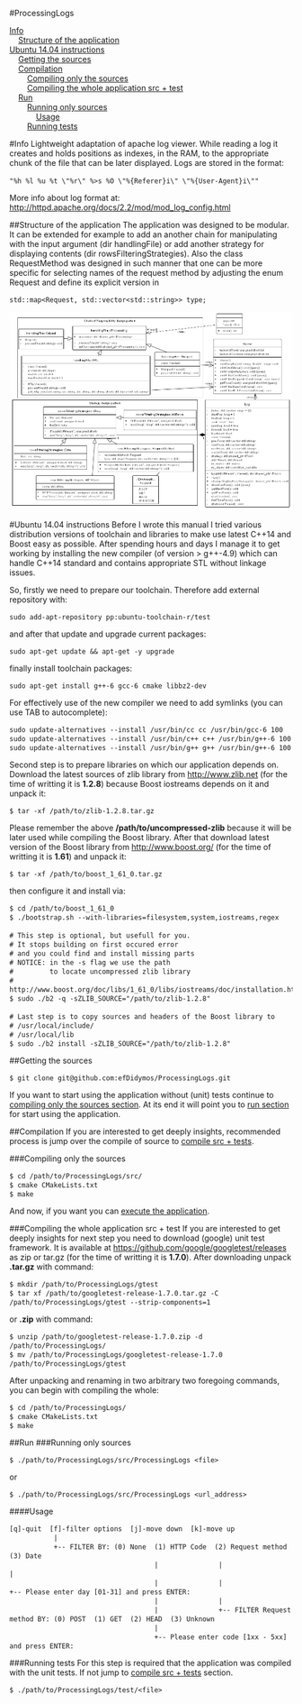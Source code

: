 #ProcessingLogs

[Info](#info)<br />
&nbsp;&nbsp;&nbsp;&nbsp;[Structure of the application](#structure-of-the-application)<br />
[Ubuntu 14.04 instructions](#ubuntu-1404-instructions)<br />
&nbsp;&nbsp;&nbsp;&nbsp;[Getting the sources](#getting-the-sources)<br />
&nbsp;&nbsp;&nbsp;&nbsp;[Compilation](#compilation)<br />
&nbsp;&nbsp;&nbsp;&nbsp;&nbsp;&nbsp;&nbsp;&nbsp;[Compiling only the sources](#compiling-only-the-sources)<br />
&nbsp;&nbsp;&nbsp;&nbsp;&nbsp;&nbsp;&nbsp;&nbsp;[Compiling the whole application src + test](#compiling-the-whole-application-src--test)<br />
&nbsp;&nbsp;&nbsp;&nbsp;[Run](#run)<br />
&nbsp;&nbsp;&nbsp;&nbsp;&nbsp;&nbsp;&nbsp;&nbsp;[Running only sources](#running-only-sources)<br />
&nbsp;&nbsp;&nbsp;&nbsp;&nbsp;&nbsp;&nbsp;&nbsp;&nbsp;&nbsp;&nbsp;&nbsp;[Usage](#usage)<br />
&nbsp;&nbsp;&nbsp;&nbsp;&nbsp;&nbsp;&nbsp;&nbsp;[Running tests](#running-tests)<br />

#Info
Lightweight adaptation of apache log viewer.
While reading a log it creates and holds positions as indexes, in the RAM, to the appropriate chunk of the file that can be later displayed.
Logs are stored in the format:

`
"%h %l %u %t \"%r\" %>s %O \"%{Referer}i\" \"%{User-Agent}i\""
`

More info about log format at: http://httpd.apache.org/docs/2.2/mod/mod_log_config.html

##Structure of the application
The application was designed to be modular. It can be extended for example to add an another chain for manipulating with the input argument (dir handlingFile) or add another strategy for displaying contents (dir rowsFilteringStrategies). Also the class RequestMethod was designed in such manner that one can be more specific for selecting names of the request method by adjusting the enum Request and define its explicit version in 
```
std::map<Request, std::vector<std::string>> type;
```
![alt tag](https://raw.githubusercontent.com/efDidymos/ProcessingLogs/master/Diagram-ProcessingLogs.png)

#Ubuntu 14.04 instructions
Before I wrote this manual I tried various distribution versions of toolchain and libraries to make use latest C++14 and Boost easy as possible.
After spending hours and days I manage it to get working by installing the new compiler (of version > g++-4.9) which can handle C++14 standard and contains appropriate STL without linkage issues.

So, firstly we need to prepare our toolchain.
Therefore add external repository with:
```
sudo add-apt-repository pp:ubuntu-toolchain-r/test
```
and after that update and upgrade current packages:
```
sudo apt-get update && apt-get -y upgrade
```
finally install toolchain packages:
```
sudo apt-get install g++-6 gcc-6 cmake libbz2-dev
```
For effectively use of the new compiler we need to add symlinks (you can use TAB to autocomplete):
```
sudo update-alternatives --install /usr/bin/cc cc /usr/bin/gcc-6 100
sudo update-alternatives --install /usr/bin/c++ c++ /usr/bin/g++-6 100
sudo update-alternatives --install /usr/bin/g++ g++ /usr/bin/g++-6 100
```
Second step is to prepare libraries on which our application depends on.
Download the latest sources of zlib library from http://www.zlib.net (for the time of writting it is **1.2.8**) because Boost iostreams depends on it and unpack it:
```
$ tar -xf /path/to/zlib-1.2.8.tar.gz
```
Please remember the above **/path/to/uncompressed-zlib** because it will be later used while compiling the Boost library.
After that download latest version of the Boost library from http://www.boost.org/ (for the time of writting it is **1.61**) and unpack it:
```
$ tar -xf /path/to/boost_1_61_0.tar.gz
```
then configure it and install via:
```
$ cd /path/to/boost_1_61_0
$ ./bootstrap.sh --with-libraries=filesystem,system,iostreams,regex

# This step is optional, but usefull for you. 
# It stops building on first occured error 
# and you could find and install missing parts
# NOTICE: in the -s flag we use the path 
#         to locate uncompressed zlib library
# http://www.boost.org/doc/libs/1_61_0/libs/iostreams/doc/installation.html
$ sudo ./b2 -q -sZLIB_SOURCE="/path/to/zlib-1.2.8"

# Last step is to copy sources and headers of the Boost library to
# /usr/local/include/
# /usr/local/lib
$ sudo ./b2 install -sZLIB_SOURCE="/path/to/zlib-1.2.8"
```

##Getting the sources
```
$ git clone git@github.com:efDidymos/ProcessingLogs.git
```
If you want to start using the application without (unit) tests continue to [compiling only the sources section](#compiling-only-the-sources). At its end it will point you to [run section](#running-only-sources) for start using the application.

##Compilation
If you are interested to get deeply insights, recommended process is jump over the compile of source to [compile src + tests](#compiling-the-whole-application-src-+-test).

###Compiling only the sources
```
$ cd /path/to/ProcessingLogs/src/
$ cmake CMakeLists.txt
$ make
```
And now, if you want you can [execute the application](#running-only-sources).

###Compiling the whole application src + test
If you are interested to get deeply insights for next step you need to download (google) unit test framework. It is available at https://github.com/google/googletest/releases as zip or tar.gz (for the time of writting it is **1.7.0**). After downloading unpack **.tar.gz** with command:
```
$ mkdir /path/to/ProcessingLogs/gtest
$ tar xf /path/to/googletest-release-1.7.0.tar.gz -C /path/to/ProcessingLogs/gtest --strip-components=1
```
or **.zip** with command:
```
$ unzip /path/to/googletest-release-1.7.0.zip -d /path/to/ProcessingLogs/
$ mv /path/to/ProcessingLogs/googletest-release-1.7.0 /path/to/ProcessingLogs/gtest
```
After unpacking and renaming in two arbitrary two foregoing commands, you can begin with compiling the whole:
```
$ cd /path/to/ProcessingLogs/
$ cmake CMakeLists.txt
$ make
```

##Run
###Running only sources
```
$ ./path/to/ProcessingLogs/src/ProcessingLogs <file>
```
or
```
$ ./path/to/ProcessingLogs/src/ProcessingLogs <url_address>
```
####Usage
```
[q]-quit  [f]-filter options  [j]-move down  [k]-move up
           |
           +-- FILTER BY: (0) None  (1) HTTP Code  (2) Request method  (3) Date
                                    |               |                   |
                                    |               |                   +-- Please enter day [01-31] and press ENTER:
                                    |               |
                                    |               +-- FILTER Request method BY: (0) POST  (1) GET  (2) HEAD  (3) Unknown
                                    |
                                    +-- Please enter code [1xx - 5xx] and press ENTER:
```
###Running tests
For this step is required that the application was compiled with the unit tests. If not jump to [compile src + tests](#compiling-the-whole-application-src--test) section.
```
$ ./path/to/ProcessingLogs/test/<file>
```

